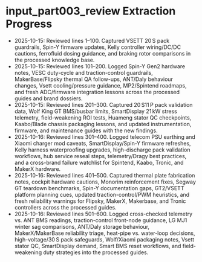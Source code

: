 # input_part003_review Extraction Progress

- 2025-10-15: Reviewed lines 1–100. Captured VSETT 20 S pack guardrails, Spin-Y firmware updates, Kelly controller wiring/DC/DC cautions, ferrofluid dosing guidance, and braking rotor comparisons in the processed knowledge base.
- 2025-10-15: Reviewed lines 101–200. Logged Spin-Y Gen2 hardware notes, VESC duty-cycle and traction-control guardrails, MakerBase/Flipsky thermal QA follow-ups, ANT/Daly behaviour changes, Vsett cooling/pressure guidance, MP2/Spintend roadmaps, and fresh ADC/firmware integration lessons across the processed guides and brand dossiers.
- 2025-10-15: Reviewed lines 201–300. Captured 20 S11 P pack validation data, Wolf King GT BMS/busbar limits, SmartDisplay 21 kW stress telemetry, field-weakening ROI tests, Huameng stator QC checkpoints, Kaabo/Blade chassis packaging lessons, and updated instrumentation, firmware, and maintenance guides with the new findings.
- 2025-10-16: Reviewed lines 301–400. Logged telecom PSU earthing and Xiaomi charger mod caveats, SmartDisplay/Spin-Y firmware refreshes, Kelly harness waterproofing upgrades, high-discharge pack validation workflows, hub service reseal steps, telemetry/Dragy best practices, and a cross-brand failure watchlist for Spintend, Kaabo, Tronic, and MakerX hardware.
- 2025-10-16: Reviewed lines 401–500. Captured thermal plate fabrication notes, cockpit hardware cautions, Monorim reinforcement fixes, Segway GT teardown benchmarks, Spin-Y documentation gaps, GT2/VSETT platform planning cues, updated traction-control/PWM heuristics, and fresh reliability warnings for Flipsky, MakerX, Makerbase, and Tronic controllers across the processed guides.
- 2025-10-16: Reviewed lines 501–600. Logged cross-checked telemetry vs. ANT BMS readings, traction-control front-node guidance, LG MJ1 winter sag comparisons, ANT/Daly storage behaviour, MakerX/MakerBase reliability triage, heat-pipe vs. water-loop decisions, high-voltage/30 S pack safeguards, Wolf/Xiaomi packaging notes, Vsett stator QC, SmartDisplay demand, Smart BMS reset workflows, and field-weakening duty strategies into the processed guides.
